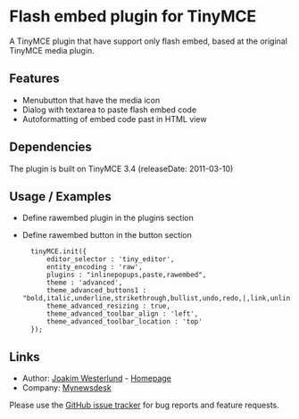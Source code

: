 Flash embed plugin for TinyMCE
=========================

A TinyMCE plugin that have support only flash embed, based at the original TinyMCE media plugin.

Features
--------

* Menubutton that have the media icon
* Dialog with textarea to paste flash embed code
* Autoformatting of embed code past in HTML view

Dependencies
------------

The plugin is built on TinyMCE 3.4 (releaseDate: 2011-03-10)

Usage / Examples
-----

* Define rawembed plugin in the plugins section
* Define rawembed button in the button section
  
        tinyMCE.init({
            editor_selector : 'tiny_editor',
            entity_encoding : 'raw',
            plugins : "inlinepopups,paste,rawembed",
            theme : 'advanced',
            theme_advanced_buttons1 : "bold,italic,underline,strikethrough,bullist,undo,redo,|,link,unlink,|,rawembed,|,cleanup,code",
            theme_advanced_resizing : true,
            theme_advanced_toolbar_align : 'left',
            theme_advanced_toolbar_location : 'top'
        });  

Links
-----

* Author:  [Joakim Westerlund](http://github.com/jorkas) - [Homepage](http://joakim-westerlund.se)
* Company: [Mynewsdesk](http://www.mynewsdesk.com)

Please use the [GitHub issue tracker](https://github.com/jorkas/tinymce-rawembed-plugin/issues) for bug
reports and feature requests.
